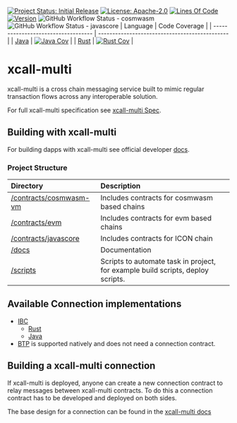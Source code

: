[![Project Status: Initial Release](https://img.shields.io/badge/repo%20status-active-green.svg?style=flat-square)](https://www.repostatus.org/#active)
[![License: Apache-2.0](https://img.shields.io/github/license/icon-project/xcall-multi.svg?style=flat-square)](https://github.com/icon-project/xcall-multi/blob/main/LICENSE)
[![Lines Of Code](https://img.shields.io/tokei/lines/github/icon-project/xcall-multi?style=flat-square)](https://github.com/icon-project/xcall-multi)
[![Version](https://img.shields.io/github/tag/icon-project/xcall-multi.svg?style=flat-square)](https://github.com/icon-project/xcall-multi)
![GitHub Workflow Status - cosmwasm](https://github.com/icon-project/xcall-multi/actions/workflows/build-and-publish-cosmwasm.yml/badge.svg)
![GitHub Workflow Status - javascore](https://github.com/icon-project/xcall-multi/actions/workflows/build-and-publish-javascore.yml/badge.svg)
| Language                            | Code Coverage                                  |
| ----------------------------------- | ---------------------------------------------- |
| [Java](./contracts/javascore)       | [![Java Cov][java-cov-badge]][java-cov-link]   |
| [Rust](./contracts/cosmwasm-vm)     | [![Rust Cov][rust-cov-badge]][rust-cov-link]   |

[java-cov-link]: https://app.codecov.io/gh/icon-project/xcall-multi/tree/main/contracts/javascore
[rust-cov-link]: https://app.codecov.io/gh/icon-project/xcall-multi/tree/main/contracts/cosmwasm-vm
[java-cov-badge]: https://codecov.io/gh/icon-project/xcall-multi/branch/main/graph/badge.svg?token=KWDB59JITE&flag=java
[rust-cov-badge]: https://codecov.io/gh/icon-project/xcall-multi/branch/main/graph/badge.svg?token=KWDB59JITE&flag=rust

# xcall-multi
xcall-multi is a cross chain messaging service built to mimic regular transaction flows across any interoperable solution.

For full xcall-multi specification see [xcall-multi Spec](./docs/adr/xcall.md).

## Building with xcall-multi
For building dapps with xcall-multi see official developer [docs](https://www.xcall.dev/).

### Project Structure
| Directory | Description |
|:----------|:------------|
| [/contracts/cosmwasm-vm](./contracts/cosmwasm-vm) | Includes contracts for cosmwasm based chains |
| [/contracts/evm](./contracts/evm) | Includes contracts for evm based chains |
| [/contracts/javascore](./contracts/javascore) | Includes contracts for ICON chain |
| [/docs](./docs) | Documentation |
| [/scripts](./scripts) | Scripts to automate task in project, for example build scripts, deploy scripts. |


## Available Connection implementations
* [IBC](https://github.com/icon-project/IBC-Integration/blob/main/docs/adr/xcall-multi_IBC_Connection.md)
   * [Rust](https://github.com/icon-project/IBC-Integration/tree/main/contracts/cosmwasm-vm/cw-xcall-ibc-connection)
   * [Java](https://github.com/icon-project/IBC-Integration/tree/main/contracts/javascore/xcall-connection)
* [BTP](https://github.com/icon-project/btp2) is supported natively and does not need a connection contract.

## Building a xcall-multi connection
If xcall-multi is deployed, anyone can create a new connection contract to relay messages between xcall-multi contracts.
To do this a connection contract has to be developed and deployed on both sides.

The base design for a connection can be found in the [xcall-multi docs](./docs/adr/xcall.md#Connections)